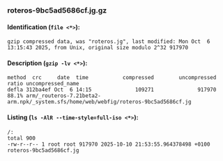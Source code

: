 ### roteros-9bc5ad5686cf.jg.gz
#### Identification (`file <*>`):
```
gzip compressed data, was "roteros.jg", last modified: Mon Oct  6 13:15:43 2025, from Unix, original size modulo 2^32 917970
```
#### Description (`gzip -lv <*>`):
```
method  crc     date  time           compressed        uncompressed  ratio uncompressed_name
defla 312ba4ef Oct  6 14:15              109271              917970  88.1% arm/_routeros-7.21beta2-arm.npk/_system.sfs/home/web/webfig/roteros-9bc5ad5686cf.jg
```
#### Listing (`ls -AlR --time-style=full-iso <*>`):
```
/:
total 900
-rw-r--r-- 1 root root 917970 2025-10-10 21:53:55.964378498 +0100 roteros-9bc5ad5686cf.jg
```

